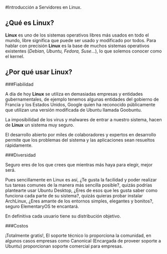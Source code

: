 #Introducción a Servidores en Linux.

## ¿Qué es Linux?

**Linux** es uno de los sistemas operativos libres más usados en todo el mundo, libre significa que puede ser usado y modificado por todos.
Para hablar con precisión **Linux** es la base de muchos sistemas operativos existentes (*Debian, Ubuntu, Fedora, Suse*...), lo que solemos conocer como el kernel.

## ¿Por qué usar Linux?

###Fiabilidad

A día de hoy **Linux** se utiliza en demasiadas empresas y entidades gubernamentales, de ejemplo tenemos algunas entidades del gobierno de Francia y los Estados Unidos, Google quien ha reconocido públicamente que utilizan una versión modificada de Ubuntu llamada Goobuntu.

La imposibilidad de los virus y malwares de entrar a nuestro sistema, hacen de **Linux** un sistema muy seguro.

El desarrollo abierto por miles de colaboradores y expertos en desarrollo permite que los problemas del sistema y las aplicaciones sean resueltos rápidamente.

###Diversidad

Seguro eres de los que crees que mientras más haya para elegir, mejor será.

Pues sencillamente en Linux es así, ¿Te gusta la facilidad y poder realizar tus tareas comunes de la manera más sencilla posible?, quizás podrías plantearte usar Ubuntu Desktop, ¿Eres de esos que les gusta saber como funciona cada parte de su sistema?, quizás quieras probar instalar ArchLinux, ¿Eres amante de los entornos simples, elegantes y bonitos?, seguro ElementaryOS te encantará. 

En definitiva cada usuario tiene su distribución objetivo.

###Costos

¡Totalmente gratis!, El soporte técnico lo proporciona la comunidad, en algunos casos empresas como Canonical (Encargada de proveer soporte a Ubuntu) proporcionan soporte comercial para empresas.